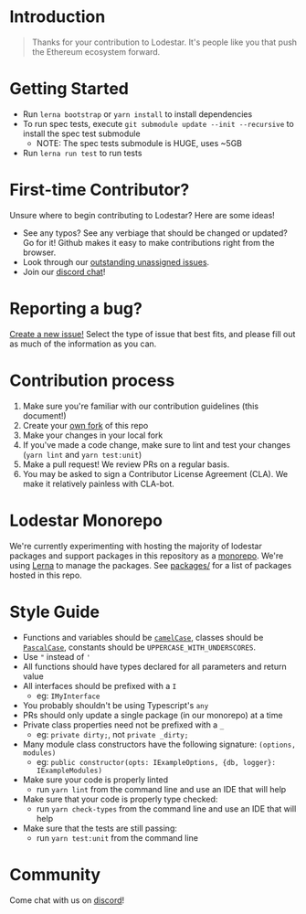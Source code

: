 # Introduction

> Thanks for your contribution to Lodestar. It's people like you that push the Ethereum ecosystem forward.

# Getting Started
- Run `lerna bootstrap` or `yarn install` to install dependencies
- To run spec tests, execute `git submodule update --init --recursive` to install the spec test submodule
  - NOTE: The spec tests submodule is HUGE, uses ~5GB
- Run `lerna run test` to run tests

# First-time Contributor?
Unsure where to begin contributing to Lodestar? Here are some ideas!

- See any typos? See any verbiage that should be changed or updated? Go for it! Github makes it easy to make contributions right from the browser.
- Look through our [outstanding unassigned issues](https://github.com/ChainSafe/lodestar/issues?q=is%3Aopen+is%3Aissue+no%3Aassignee).
- Join our [discord chat](https://discord.gg/aMxzVcr)!

# Reporting a bug?
[Create a new issue!](https://github.com/ChainSafe/lodestar/issues/new/choose) Select the type of issue that best fits, and please fill out as much of the information as you can.

# Contribution process

1. Make sure you're familiar with our contribution guidelines (this document!)
2. Create your [own fork](https://github.com/ChainSafe/lodestar/fork) of this repo
3. Make your changes in your local fork
4. If you've made a code change, make sure to lint and test your changes (`yarn lint` and `yarn test:unit`)
5. Make a pull request! We review PRs on a regular basis.
6. You may be asked to sign a Contributor License Agreement (CLA). We make it relatively painless with CLA-bot.

# Lodestar Monorepo

We're currently experimenting with hosting the majority of lodestar packages and support packages in this repository as a [monorepo](https://en.wikipedia.org/wiki/Monorepo). We're using [Lerna](https://lerna.js.org/) to manage the packages.
See [packages/](https://github.com/ChainSafe/lodestar/tree/master/packages) for a list of packages hosted in this repo.

# Style Guide

- Functions and variables should be [`camelCase`](https://en.wikipedia.org/wiki/Camel_case), classes should be [`PascalCase`](http://wiki.c2.com/?PascalCase), constants should be `UPPERCASE_WITH_UNDERSCORES`.
- Use `"` instead of `'`
- All functions should have types declared for all parameters and return value
- All interfaces should be prefixed with a `I`
  - eg: `IMyInterface`
- You probably shouldn't be using Typescript's `any`
- PRs should only update a single package (in our monorepo) at a time
- Private class properties need not be prefixed with a `_`
  - eg: `private dirty;`, not `private _dirty;`
- Many module class constructors have the following signature: `(options, modules)`
  - eg: `public constructor(opts: IExampleOptions, {db, logger}: IExampleModules)`
- Make sure your code is properly linted
  - run `yarn lint` from the command line and use an IDE that will help
- Make sure that your code is properly type checked: 
  - run `yarn check-types` from the command line and use an IDE that will help
- Make sure that the tests are still passing: 
  - run `yarn test:unit` from the command line

# Community

Come chat with us on [discord](https://discord.gg/aMxzVcr)!
